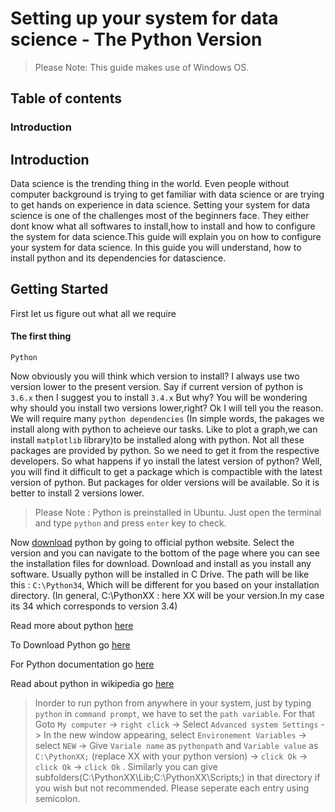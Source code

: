 # Setting up your system for data science - The Python Version

> Please Note: This guide makes use of Windows OS. 

## Table of contents
### Introduction



## Introduction
Data science is the trending thing in the world. Even people without computer background is trying to get familiar with data science or are trying to get hands on experience in data science. Setting your system for data science is one of the challenges most of the beginners face. They either dont know what all softwares to install,how to install and how to configure the system for data science.This guide will explain you on how to configure your system for data science. In this guide you will understand, how to install python and its dependencies for datascience.

## Getting Started
First let us figure out what all we require

#### The first thing
`Python`

Now obviously you will think which version to install? I always use two version lower to the present version.
Say if current version of python is `3.6.x` then I suggest you to install `3.4.x`
But why? You will be wondering why should you install two versions lower,right? Ok I will tell you the reason.
We will require many `python dependencies` (In simple words, the pakages we install along with python to acheieve our tasks. Like to plot a graph,we can install `matplotlib` library)to be installed along with python. Not all these packages are provided by python. So we need to get it from the respective developers. So what happens if yo install the latest version of python? Well, you will find it difficult to get a package which is compactible with the latest version of python. But packages for older versions will be available. So it is better to install 2 versions lower.

> Please Note : Python is preinstalled in Ubuntu. Just open the terminal and type `python` and press `enter` key to check.

Now [download](https://www.python.org/downloads/) python by going to official python website. Select the version and you can navigate to the bottom of the page where you can see the installation files for download. Download and install as you install any software. Usually python will be installed in C Drive. The path will be like this : `C:\Python34`,
Which will be different for you based on your installation directory. (In general, C:\PythonXX : here XX will be your version.In my case its 34 which corresponds to version 3.4)

Read more about python [here](https://www.python.org/)

To Download Python go [here](https://www.python.org/downloads/)

For Python documentation go [here](https://www.python.org/doc/)

Read about python in wikipedia go [here](https://en.wikipedia.org/wiki/Python_(programming_language))

> Inorder to run python from anywhere in your system, just by typing `python` in `command prompt`, we have to set the `path variable`.
For that Goto `My computer` -> `right click` -> Select `Advanced system Settings` -> In the new window appearing, select `Environement Variables` -> select `NEW` -> Give `Variale name` as `pythonpath` and `Variable value` as `C:\PythonXX;` (replace XX with your python version) -> `click Ok` -> `click Ok` -> `click Ok` . Similarly you can give subfolders(C:\PythonXX\Lib;C:\PythonXX\Scripts;) in that directory if you wish but not recommended. Please seperate each entry using semicolon.




